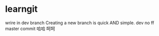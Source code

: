 # learngit
wrire in dev branch
Creating a new branch is quick AND simple.
dev no ff
master commit
哈哈
呵呵

